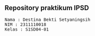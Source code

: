 ## Repository praktikum IPSD

<pre>
Nama : Destina Bekti Setyaningsih
NIM : 2311110018
Kelas : S1SD04-01
</pre>